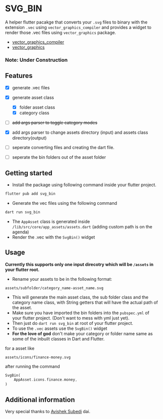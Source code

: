 <!--
This README describes the package. If you publish this package to pub.dev,
this README's contents appear on the landing page for your package.

For information about how to write a good package README, see the guide for
[writing package pages](https://dart.dev/tools/pub/writing-package-pages).

For general information about developing packages, see the Dart guide for
[creating packages](https://dart.dev/guides/libraries/create-packages)
and the Flutter guide for
[developing packages and plugins](https://flutter.dev/to/develop-packages).
-->


# SVG_BIN
A helper flutter pacakge that converts your `.svg` files to binary with the extension `.vec` using `vector_graphics_compiler` and provides a widget to render those .vec files using `vector_graphics` package.
- [vector_graphics_compiler](pub.dev/packages/vector_graphics_compiler)
- [vector_graphics](https://pub.dev/packages/vector_graphics)
### Note: **Under Construction**

## Features
- [x] generate .vec files
- [x] generate  asset class
    - [x] folder asset class 
    - [x] category class
- [ ] ~~add args parser to toggle category modes~~
- [x] add args parser to change assets directory (input) and assets class directory(output)
- [ ] seperate converting files and creating the dart file.
- [ ] seperate the bin folders out of the asset folder



## Getting started

- Install the package using following command inside your flutter project.

``` bash
flutter pub add svg_bin
```

- Generate the vec files using the following command
``` bash
dart run svg_bin
```
- The `AppAsset` class is generated inside `/lib/src/core/app_assets/assets.dart` (adding custom path is on the agenda)
- Render the .vec with the `SvgBin()` widget


## Usage

**Currently this supports only one input direcotry which will be `/assets` in your flutter root.**
- Rename your assets to be in the following format:
```
assets/subfolder/category_name-asset_name.svg
```
- This will generate the main asset class, the sub folder class and the category name class, with String getters that will have the actual path of the asset.
- Make sure you have imported the bin folders into the `pubspec.yml` of your flutter project. (Don't want to mess with yml just yet).
- Then just do `dart run svg_bin` at root of your flutter project.
- To use the `.vec` assets use the `SvgBin()` widget
- **For the love of god** don't make your category or folder name same as some of the inbuilt classes in Dart and Flutter.

for a asset like 
```
assets/icons/finance-money.svg
```
after running the command
```dart
SvgBin(
    AppAsset.icons.finance.money,
)
```

## Additional information

Very special thanks to [Avishek Subedi](https://github.com/Avishek-Subedi) dai.

